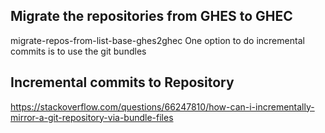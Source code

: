 <h2> Migrate the repositories from GHES to GHEC</h2>

migrate-repos-from-list-base-ghes2ghec
One option to do incremental commits is to use the git bundles

<h2>Incremental commits to Repository</h2>

https://stackoverflow.com/questions/66247810/how-can-i-incrementally-mirror-a-git-repository-via-bundle-files
